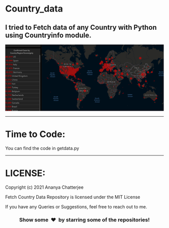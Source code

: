 # Country_data
I tried to Fetch data of any Country with Python using Countryinfo module.
---


![alt text](https://github.com/Ananya-0306/Country_data/blob/main/data%20country.png)

---

Time to Code:
==========================
You can find the code in getdata.py

---

LICENSE:
==========================
Copyright (c) 2021 Ananya Chatterjee

Fetch Country Data Repository is licensed under the MIT License


If you have any Queries or Suggestions, feel free to reach out to me.

<h3 align="center">Show some &nbsp;❤️&nbsp; by starring some of the repositories!</h3>
